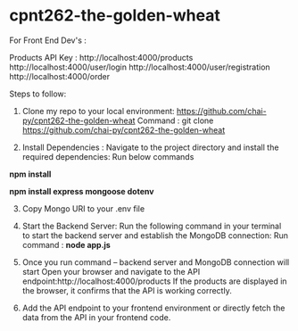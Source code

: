 # cpnt262-the-golden-wheat

For Front End Dev's :

Products API Key : 
http://localhost:4000/products
http://localhost:4000/user/login
http://localhost:4000/user/registration
http://localhost:4000/order

Steps to follow:
1.	Clone my repo to your local environment: https://github.com/chai-py/cpnt262-the-golden-wheat
Command : git clone https://github.com/chai-py/cpnt262-the-golden-wheat

2.	Install Dependencies :
Navigate to the project directory and install the required dependencies:
Run below commands

__npm install__

__npm install express mongoose dotenv__

3.	Copy Mongo URI to your .env file 

4.	Start the Backend Server:
Run the following command in your terminal to start the backend server and establish the MongoDB connection: 
Run command : __node app.js__

5.	Once you run command – backend server and MongoDB connection will start
Open your browser and navigate to the API endpoint:http://localhost:4000/products
If the products are displayed in the browser, it confirms that the API is working correctly.

6.	Add the API endpoint to your frontend environment or directly fetch the data from the API in your frontend code.

